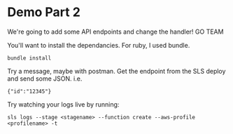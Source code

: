# Demo Part 2

We're going to add some API endpoints and change the handler! GO TEAM

You'll want to install the dependancies. For ruby, I used bundle. 

`bundle install`

Try a message, maybe with postman. Get the endpoint from the SLS deploy and send some JSON. i.e.

`{"id":"12345"}`

Try watching your logs live by running:

`sls logs --stage <stagename> --function create --aws-profile <profilename> -t`
